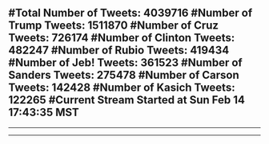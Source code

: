 #Total Number of Tweets: 4039716 
#Number of Trump Tweets: 1511870
#Number of Cruz Tweets: 726174
#Number of Clinton Tweets: 482247
#Number of Rubio Tweets: 419434
#Number of Jeb! Tweets: 361523
#Number of Sanders Tweets: 275478
#Number of Carson Tweets: 142428
#Number of Kasich Tweets: 122265
#Current Stream Started at Sun Feb 14 17:43:35 MST
---
---
---
